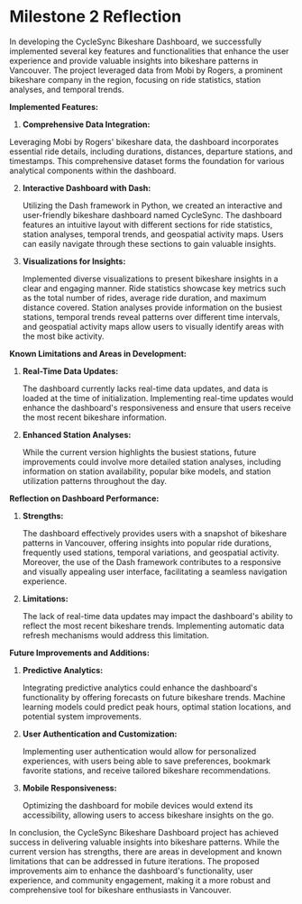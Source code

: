 # Milestone 2 Reflection

In developing the CycleSync Bikeshare Dashboard, we successfully implemented several key features and functionalities that enhance the user experience and provide valuable insights into bikeshare patterns in Vancouver. The project leveraged data from Mobi by Rogers, a prominent bikeshare company in the region, focusing on ride statistics, station analyses, and temporal trends.

**Implemented Features:**

   1. **Comprehensive Data Integration:**

   Leveraging Mobi by Rogers' bikeshare data, the dashboard incorporates essential ride details, including durations, distances, departure stations, and timestamps. This comprehensive dataset forms the foundation for various analytical components within the dashboard.

   2. **Interactive Dashboard with Dash:**

      Utilizing the Dash framework in Python, we created an interactive and user-friendly bikeshare dashboard named CycleSync. The dashboard features an intuitive layout with different sections for ride statistics, station analyses, temporal trends, and geospatial activity maps. Users can easily navigate through these sections to gain valuable insights.

   3. **Visualizations for Insights:**

      Implemented diverse visualizations to present bikeshare insights in a clear and engaging manner. Ride statistics showcase key metrics such as the total number of rides, average ride duration, and maximum distance covered. Station analyses provide information on the busiest stations, temporal trends reveal patterns over different time intervals, and geospatial activity maps allow users to visually identify areas with the most bike activity.

**Known Limitations and Areas in Development:**

   1. **Real-Time Data Updates:**

      The dashboard currently lacks real-time data updates, and data is loaded at the time of initialization. Implementing real-time updates would enhance the dashboard's responsiveness and ensure that users receive the most recent bikeshare information.

   2. **Enhanced Station Analyses:**

      While the current version highlights the busiest stations, future improvements could involve more detailed station analyses, including information on station availability, popular bike models, and station utilization patterns throughout the day.

**Reflection on Dashboard Performance:**

   1. **Strengths:**

      The dashboard effectively provides users with a snapshot of bikeshare patterns in Vancouver, offering insights into popular ride durations, frequently used stations, temporal variations, and geospatial activity. Moreover, the use of the Dash framework contributes to a responsive and visually appealing user interface, facilitating a seamless navigation experience.

   2. **Limitations:**

      The lack of real-time data updates may impact the dashboard's ability to reflect the most recent bikeshare trends. Implementing automatic data refresh mechanisms would address this limitation.

**Future Improvements and Additions:**

   1. **Predictive Analytics:**

      Integrating predictive analytics could enhance the dashboard's functionality by offering forecasts on future bikeshare trends. Machine learning models could predict peak hours, optimal station locations, and potential system improvements.

   2. **User Authentication and Customization:**

      Implementing user authentication would allow for personalized experiences, with users being able to save preferences, bookmark favorite stations, and receive tailored bikeshare recommendations.

   3. **Mobile Responsiveness:**

      Optimizing the dashboard for mobile devices would extend its accessibility, allowing users to access bikeshare insights on the go.

In conclusion, the CycleSync Bikeshare Dashboard project has achieved success in delivering valuable insights into bikeshare patterns. While the current version has strengths, there are areas in development and known limitations that can be addressed in future iterations. The proposed improvements aim to enhance the dashboard's functionality, user experience, and community engagement, making it a more robust and comprehensive tool for bikeshare enthusiasts in Vancouver.
